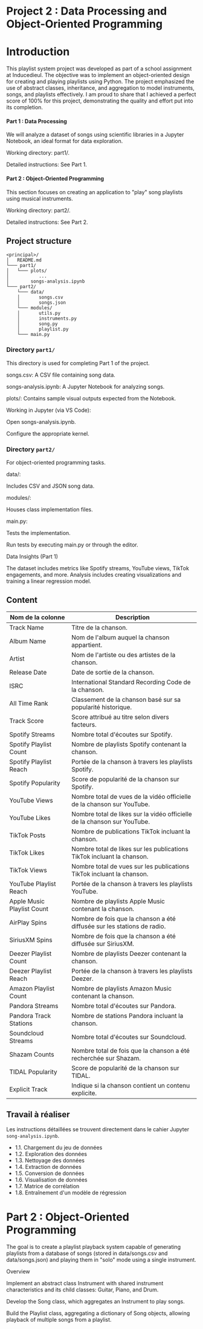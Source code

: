# Project 2 :  Data Processing and Object-Oriented Programming

# Introduction

This playlist system project was developed as part of a school assignment at Inducedieul. The objective was to implement an object-oriented design for creating and playing playlists using Python. The project emphasized the use of abstract classes, inheritance, and aggregation to model instruments, songs, and playlists effectively. I am proud to share that I achieved a perfect score of 100% for this project, demonstrating the quality and effort put into its completion.

#### Part 1 :  Data Processing

We will analyze a dataset of songs using scientific libraries in a Jupyter Notebook, an ideal format for data exploration.

Working directory: part1/.

Detailed instructions: See Part 1.

#### Part 2 : Object-Oriented Programming

This section focuses on creating an application to "play" song playlists using musical instruments.

Working directory: part2/.


Detailed instructions: See Part 2.



## Project structure

```plaintext
<principal>/
│   README.md
└─── part1/
│   └─── plots/
│           ...
│        songs-analysis.ipynb
└─── part2/
    └─── data/
    │       songs.csv
    │       songs.json
    └─── modules/
    │       utils.py
    │       instruments.py
    │       song.py
    │       playlist.py
    └─── main.py
```

### Directory `part1/`
This directory is used for completing Part 1 of the project.

songs.csv: A CSV file containing song data.

songs-analysis.ipynb: A Jupyter Notebook for analyzing songs.

plots/: Contains sample visual outputs expected from the Notebook.

Working in Jupyter (via VS Code):


Open songs-analysis.ipynb.

Configure the appropriate kernel.


### Directory  `part2/`
For object-oriented programming tasks.

data/: 

Includes CSV and JSON song data.

modules/: 

Houses class implementation files.

main.py: 

Tests the implementation.

Run tests by executing main.py or through the editor.

Data Insights (Part 1)

The dataset includes metrics like Spotify streams, YouTube views, TikTok engagements, and more. Analysis includes creating visualizations and training a linear regression model.

## Content
| Nom de la colonne | Description |
| -- | -- |
| Track Name | Titre de la chanson. |
| Album Name | Nom de l'album auquel la chanson appartient. |
| Artist | Nom de l'artiste ou des artistes de la chanson. |
| Release Date | Date de sortie de la chanson. |
| ISRC | International Standard Recording Code de la chanson. |
| All Time Rank | Classement de la chanson basé sur sa popularité historique. |
| Track Score | Score attribué au titre selon divers facteurs. |
| Spotify Streams | Nombre total d'écoutes sur Spotify. |
| Spotify Playlist Count | Nombre de playlists Spotify contenant la chanson. |
| Spotify Playlist Reach | Portée de la chanson à travers les playlists Spotify. |
| Spotify Popularity | Score de popularité de la chanson sur Spotify. |
| YouTube Views | Nombre total de vues de la vidéo officielle de la chanson sur YouTube. |
| YouTube Likes | Nombre total de likes sur la vidéo officielle de la chanson sur YouTube. |
| TikTok Posts | Nombre de publications TikTok incluant la chanson. |
| TikTok Likes | Nombre total de likes sur les publications TikTok incluant la chanson. |
| TikTok Views | Nombre total de vues sur les publications TikTok incluant la chanson. |
| YouTube Playlist Reach | Portée de la chanson à travers les playlists YouTube. |
| Apple Music Playlist Count | Nombre de playlists Apple Music contenant la chanson. |
| AirPlay Spins | Nombre de fois que la chanson a été diffusée sur les stations de radio. |
| SiriusXM Spins | Nombre de fois que la chanson a été diffusée sur SiriusXM. |
| Deezer Playlist Count | Nombre de playlists Deezer contenant la chanson. |
| Deezer Playlist Reach | Portée de la chanson à travers les playlists Deezer. |
| Amazon Playlist Count | Nombre de playlists Amazon Music contenant la chanson. |
| Pandora Streams | Nombre total d'écoutes sur Pandora. |
| Pandora Track Stations | Nombre de stations Pandora incluant la chanson. |
| Soundcloud Streams | Nombre total d'écoutes sur Soundcloud. |
| Shazam Counts | Nombre total de fois que la chanson a été recherchée sur Shazam. |
| TIDAL Popularity | Score de popularité de la chanson sur TIDAL. |
| Explicit Track | Indique si la chanson contient un contenu explicite. |

## Travail à réaliser
Les instructions détaillées se trouvent directement dans le cahier Jupyter `song-analysis.ipynb`.
- 1.1. Chargement du jeu de données
- 1.2. Exploration des données
- 1.3. Nettoyage des données
- 1.4. Extraction de données
- 1.5. Conversion de données
- 1.6. Visualisation de données
- 1.7. Matrice de corrélation
- 1.8. Entraînement d'un modèle de régression

# Part 2 : Object-Oriented Programming

The goal is to create a playlist playback system capable of generating playlists from a database of songs (stored in data/songs.csv and data/songs.json) and playing them in "solo" mode using a single instrument.

Overview

Implement an abstract class Instrument with shared instrument characteristics and its child classes: Guitar, Piano, and Drum.

Develop the Song class, which aggregates an Instrument to play songs.

Build the Playlist class, aggregating a dictionary of Song objects, allowing playback of multiple songs from a playlist.

